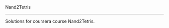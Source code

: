 Nand2Tetris 

-------------------------------------------------------

Solutions for coursera course Nand2Tetris.